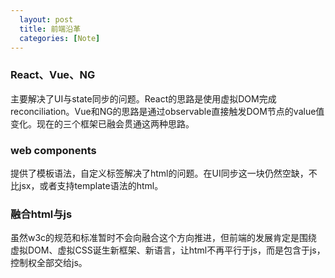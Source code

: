 ```yaml
---
  layout: post
  title: 前端沿革
  categories: [Note]
---
```


### React、Vue、NG

主要解决了UI与state同步的问题。React的思路是使用虚拟DOM完成reconciliation。Vue和NG的思路是通过observable直接触发DOM节点的value值变化。现在的三个框架已融会贯通这两种思路。

### web components

提供了模板语法，自定义标签解决了html的问题。在UI同步这一块仍然空缺，不比jsx，或者支持template语法的html。

### 融合html与js

虽然w3c的规范和标准暂时不会向融合这个方向推进，但前端的发展肯定是围绕虚拟DOM、虚拟CSS诞生新框架、新语言，让html不再平行于js，而是包含于js，控制权全部交给js。